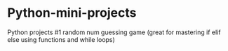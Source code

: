 # Python-mini-projects
Python projects
#1 random num guessing game
(great for mastering if elif else
using functions
and while loops)
